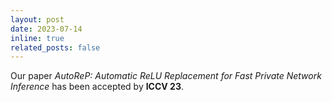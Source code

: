 ```yaml
---
layout: post
date: 2023-07-14
inline: true
related_posts: false
---
```


Our paper _AutoReP: Automatic ReLU Replacement for Fast Private Network Inference_ has been accepted by **ICCV 23**.
